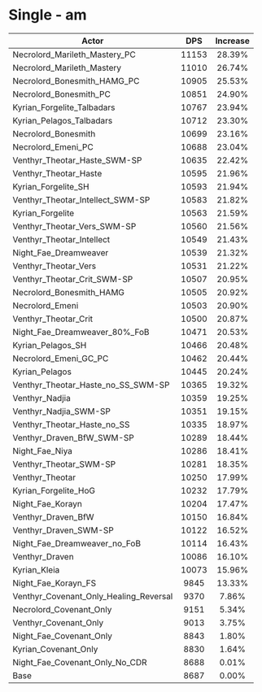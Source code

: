 # Single - am
| Actor | DPS | Increase |
|---|:---:|:---:|
|Necrolord_Marileth_Mastery_PC|11153|28.39%|
|Necrolord_Marileth_Mastery|11010|26.74%|
|Necrolord_Bonesmith_HAMG_PC|10905|25.53%|
|Necrolord_Bonesmith_PC|10851|24.90%|
|Kyrian_Forgelite_Talbadars|10767|23.94%|
|Kyrian_Pelagos_Talbadars|10712|23.30%|
|Necrolord_Bonesmith|10699|23.16%|
|Necrolord_Emeni_PC|10688|23.04%|
|Venthyr_Theotar_Haste_SWM-SP|10635|22.42%|
|Venthyr_Theotar_Haste|10595|21.96%|
|Kyrian_Forgelite_SH|10593|21.94%|
|Venthyr_Theotar_Intellect_SWM-SP|10583|21.82%|
|Kyrian_Forgelite|10563|21.59%|
|Venthyr_Theotar_Vers_SWM-SP|10560|21.56%|
|Venthyr_Theotar_Intellect|10549|21.43%|
|Night_Fae_Dreamweaver|10539|21.32%|
|Venthyr_Theotar_Vers|10531|21.22%|
|Venthyr_Theotar_Crit_SWM-SP|10507|20.95%|
|Necrolord_Bonesmith_HAMG|10505|20.92%|
|Necrolord_Emeni|10503|20.90%|
|Venthyr_Theotar_Crit|10500|20.87%|
|Night_Fae_Dreamweaver_80%_FoB|10471|20.53%|
|Kyrian_Pelagos_SH|10466|20.48%|
|Necrolord_Emeni_GC_PC|10462|20.44%|
|Kyrian_Pelagos|10445|20.24%|
|Venthyr_Theotar_Haste_no_SS_SWM-SP|10365|19.32%|
|Venthyr_Nadjia|10359|19.25%|
|Venthyr_Nadjia_SWM-SP|10351|19.15%|
|Venthyr_Theotar_Haste_no_SS|10335|18.97%|
|Venthyr_Draven_BfW_SWM-SP|10289|18.44%|
|Night_Fae_Niya|10286|18.41%|
|Venthyr_Theotar_SWM-SP|10281|18.35%|
|Venthyr_Theotar|10250|17.99%|
|Kyrian_Forgelite_HoG|10232|17.79%|
|Night_Fae_Korayn|10204|17.47%|
|Venthyr_Draven_BfW|10150|16.84%|
|Venthyr_Draven_SWM-SP|10122|16.52%|
|Night_Fae_Dreamweaver_no_FoB|10114|16.43%|
|Venthyr_Draven|10086|16.10%|
|Kyrian_Kleia|10073|15.96%|
|Night_Fae_Korayn_FS|9845|13.33%|
|Venthyr_Covenant_Only_Healing_Reversal|9370|7.86%|
|Necrolord_Covenant_Only|9151|5.34%|
|Venthyr_Covenant_Only|9013|3.75%|
|Night_Fae_Covenant_Only|8843|1.80%|
|Kyrian_Covenant_Only|8830|1.64%|
|Night_Fae_Covenant_Only_No_CDR|8688|0.01%|
|Base|8687|0.00%|
